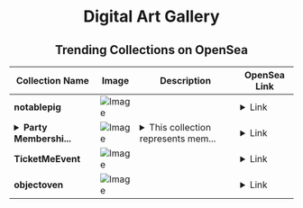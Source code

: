 <div align="center">

# Digital Art Gallery

## Trending Collections on OpenSea

| Collection Name                       | Image                                                                                     | Description                       | OpenSea Link                                                                                          |
|---------------------------------------|-------------------------------------------------------------------------------------------|-----------------------------------|--------------------------------------------------------------------------------------------------------|
| **notablepig** | ![Image](https://i.seadn.io/s/raw/files/aa002bed563d051586c12cfc2013008d.png?w=500&auto=format?w=200&auto=format) |  | <details><summary>Link</summary>[notablepig](https://opensea.io/collection/notablepig)</details> |
| **<details><summary>Party Membershi...</summary>Party Memberships: GlobeVerse</details>** | ![Image](https://i.seadn.io/s/raw/files/d927d3099257832e7e94bc703b32b1e5.png?w=500&auto=format?w=200&auto=format) | <details><summary>This collection represents mem...</summary>This collection represents memberships in the following Party: GlobeVerse. Head to https://base.party.app/party/0x2e40a6080aba53e91407198e3403590e331b6d82 to view the Party's latest activity.</details> | <details><summary>Link</summary>[Party Memberships: GlobeVerse](https://opensea.io/collection/party-memberships-globeverse-1)</details> |
| **TicketMeEvent** | ![Image](https://i.seadn.io/s/raw/files/cc2a5164a6aa36c01d24a2a7bdc74592.png?w=500&auto=format?w=200&auto=format) |  | <details><summary>Link</summary>[TicketMeEvent](https://opensea.io/collection/ticketmeevent-2198)</details> |
| **objectoven** | ![Image](https://i.seadn.io/s/raw/files/dbd433ac5aa9d663c2f8d7acacdd106b.png?w=500&auto=format?w=200&auto=format) |  | <details><summary>Link</summary>[objectoven](https://opensea.io/collection/objectoven)</details> |

</div>